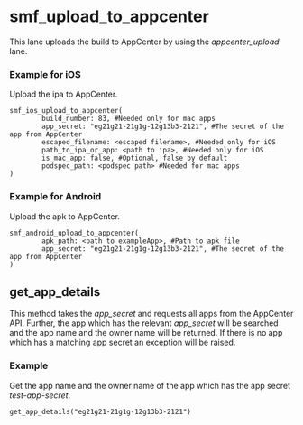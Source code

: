 # smf_upload_to_appcenter

This lane uploads the build to AppCenter by using the *appcenter_upload* lane. 

### Example for iOS
Upload the ipa to AppCenter.
```
smf_ios_upload_to_appcenter(
        build_number: 83, #Needed only for mac apps
        app_secret: "eg21g21-21g1g-12g13b3-2121", #The secret of the app from AppCenter
        escaped_filename: <escaped filename>, #Needed only for iOS
        path_to_ipa_or_app: <path to ipa>, #Needed only for iOS
        is_mac_app: false, #Optional, false by default
        podspec_path: <podspec path> #Needed for mac apps
)
```

### Example for Android
Upload the apk to AppCenter.
```
smf_android_upload_to_appcenter(
        apk_path: <path to exampleApp>, #Path to apk file
        app_secret: "eg21g21-21g1g-12g13b3-2121", #The secret of the app from AppCenter
)
```

## get_app_details
This method takes the *app_secret* and requests all apps from the AppCenter API. Further, the app which has the relevant *app_secret* will be searched and the app name and the owner name will be returned. If there is no app which has a matching app secret an exception will be raised.  

### Example
Get the app name and the owner name of the app which has the app secret *test-app-secret*.
```
get_app_details("eg21g21-21g1g-12g13b3-2121")
```
